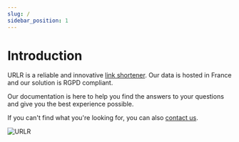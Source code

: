 ```yaml
---
slug: /
sidebar_position: 1
---
```


# Introduction

URLR is a reliable and innovative [link shortener](https://urlr.me/en). Our data is hosted in France and our solution is RGPD compliant.

Our documentation is here to help you find the answers to your questions and give you the best experience possible.

If you can't find what you're looking for, you can also [contact us](https://urlr.me/en/contact).

![URLR](/img/docs/urlr-en.png)
